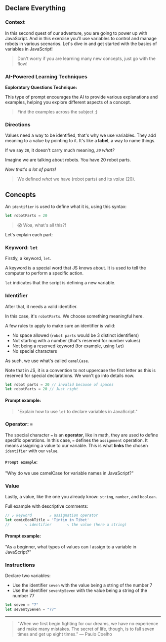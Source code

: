 ## Declare Everything

### Context

In this second quest of our adventure, you are going to power up with JavaScript. And in this exercise you'll use variables to control and manage robots in various scenarios. Let's dive in and get started with the basics of variables in JavaScript!

> Don't worry if you are learning many new concepts, just go with the flow!

### AI-Powered Learning Techniques

**Exploratory Questions Technique:**

This type of prompt encourages the AI to provide various explanations and examples, helping you explore different aspects of a concept.
>Find the examples across the subject ;)

### Directions

Values need a way to be identified, that's why we use variables. They add meaning to a value by pointing to it. It's like a **label**, a way to name things.

If we say `20`, it doesn't carry much meaning, _`20` what?_

Imagine we are talking about robots. You have 20 robot parts.

_Now that's a lot of parts!_

> We defined _what_ we have (robot parts) and its _value_ (20).

## Concepts

An `identifier` is used to define what it is, using this syntax:

```js
let robotParts = 20
```

> 😱 Woa, what's all this?!

Let's explain each part:

### Keyword: `let`

Firstly, a keyword, `let`.

A keyword is a special word that JS knows about. It is used to tell the computer to perform a specific action.

`let` indicates that the script is defining a new variable.

### Identifier

After that, it needs a valid identifier.

In this case, it's `robotParts`. We choose something meaningful here.

A few rules to apply to make sure an identifier is valid:

- No space allowed (`robot parts` would be 3 distinct identifiers)
- Not starting with a number (that's reserved for number values)
- Not being a reserved keyword (for example, using `let`)
- No special characters

As such, we use what's called `camelCase`.

Note that in JS, it is a convention to not uppercase the first letter as this is reserved for special declarations. We won't go into details now.

```js
let robot parts = 20 // invalid because of spaces
let robotParts = 20 // Just right
```

#### **Prompt example**: 
>"Explain how to use `let` to declare variables in JavaScript."

### Operator: `=`

The special character `=` is an **operator**, like in math, they are used to define specific operations. In this case, `=` defines the `assignment` operation. It means assigning a value to our variable. This is what **links** the chosen `identifier` with our `value`.

#### ```Prompt example```:
"Why do we use camelCase for variable names in JavaScript?"

### Value

Lastly, a value, like the one you already know: `string`, `number`, and `boolean`.


Full example with descriptive comments:

```js
// ↙ keyword        ↙ assignation operator
let comicBookTitle = 'Tintin in Tibet'
//       ↖ identifier       ↖ the value (here a string)
```

#### **Prompt example**:
"As a beginner, what types of values can I assign to a variable in JavaScript?"

### Instructions

Declare two variables:

- Use the identifier `seven` with the value being a string of the number 7
- Use the identifier `seventySeven` with the value being a string of the number 77

```js
let seven = "7"
let seventySeven = "77"
```

---
>"When we first begin fighting for our dreams, we have no experience and make many mistakes. The secret of life, though, is to fall seven times and get up eight times." ― Paulo Coelho

